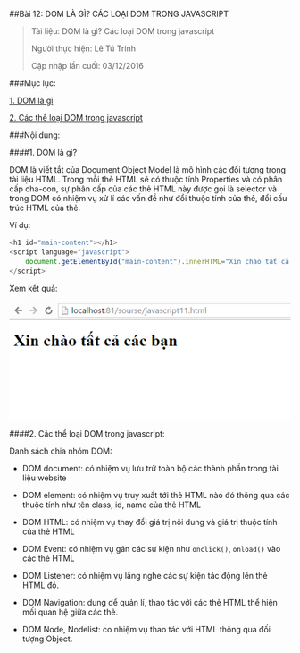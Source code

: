 ##Bài 12: DOM LÀ GÌ? CÁC LOẠI DOM TRONG JAVASCRIPT

>Tài liệu: DOM là gì? Các loại DOM trong javascript
>
>Người thực hiện: Lê Tú Trinh
>
>Cập nhập lần cuối: 03/12/2016

###Mục lục:

[1. DOM là gì](#1)

[2. Các thể loại DOM trong javascript](#2)


###Nội dung:

<a name="1"></a>
####1. DOM là gì?

DOM là viết tắt của Document Object Model là mô hình các đối tượng trong tài liệu HTML. Trong mỗi thẻ HTML sẽ có thuộc tính Properties và có phân cấp cha-con, sự phân cấp của các thẻ HTML này được gọi là selector và trong DOM có nhiệm vụ xử lí các vấn đề như đổi thuộc tính của thẻ, đổi cấu trúc HTML của thẻ.

Ví dụ:

```javascript
<h1 id="main-content"></h1>
<script language="javascript">
	document.getElementById("main-content").innerHTML="Xin chào tất cả các bạn"
</script>
``` 

Xem kết quả:

![1](https://github.com/TrinhTu/web_developer/blob/master/Task15_Javascript_Course_01_Part_02/Bai_12_DOM/1.png)

<a name="2"></a>
####2. Các thể loại DOM trong javascript:

Danh sách chia nhóm DOM:

- DOM document: có nhiệm vụ lưu trữ toàn bộ các thành phần trong tài liệu website

- DOM element: có nhiệm vụ truy xuất tới thẻ HTML nào đó thông qua các thuộc tính như tên class, id, name của thẻ HTML

- DOM HTML: có nhiệm vụ thay đổi giá trị nội dung và giá trị thuộc tính của thẻ HTML

- DOM Event: có nhiệm vụ gán các sự kiện như `onclick()`, `onload()` vào các thẻ HTML

- DOM Listener: có nhiệm vụ lắng nghe các sự kiện tác động lên thẻ HTML đó.

- DOM Navigation: dung dể quản lí, thao tác với các thẻ HTML thể hiện mối quan hệ giữa các thẻ.

- DOM Node, Nodelist: co nhiệm vụ thao tác với HTML thông qua đối tượng Object.

